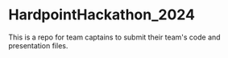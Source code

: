 # HardpointHackathon_2024
This is a repo for team captains to submit their team's code and presentation files. 
